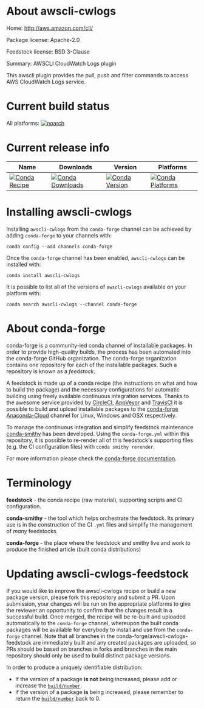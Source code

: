 About awscli-cwlogs
===================

Home: http://aws.amazon.com/cli/

Package license: Apache-2.0

Feedstock license: BSD 3-Clause

Summary: AWSCLI CloudWatch Logs plugin

This awscli plugin provides the pull, push and filter commands to
access AWS CloudWatch Logs service.


Current build status
====================

All platforms:
[![noarch](https://img.shields.io/circleci/project/github/conda-forge/awscli-cwlogs-feedstock/master.svg?label=noarch)](https://circleci.com/gh/conda-forge/awscli-cwlogs-feedstock)

Current release info
====================

| Name | Downloads | Version | Platforms |
| --- | --- | --- | --- |
| [![Conda Recipe](https://img.shields.io/badge/recipe-awscli--cwlogs-green.svg)](https://anaconda.org/conda-forge/awscli-cwlogs) | [![Conda Downloads](https://img.shields.io/conda/dn/conda-forge/awscli-cwlogs.svg)](https://anaconda.org/conda-forge/awscli-cwlogs) | [![Conda Version](https://img.shields.io/conda/vn/conda-forge/awscli-cwlogs.svg)](https://anaconda.org/conda-forge/awscli-cwlogs) | [![Conda Platforms](https://img.shields.io/conda/pn/conda-forge/awscli-cwlogs.svg)](https://anaconda.org/conda-forge/awscli-cwlogs) |

Installing awscli-cwlogs
========================

Installing `awscli-cwlogs` from the `conda-forge` channel can be achieved by adding `conda-forge` to your channels with:

```
conda config --add channels conda-forge
```

Once the `conda-forge` channel has been enabled, `awscli-cwlogs` can be installed with:

```
conda install awscli-cwlogs
```

It is possible to list all of the versions of `awscli-cwlogs` available on your platform with:

```
conda search awscli-cwlogs --channel conda-forge
```


About conda-forge
=================

conda-forge is a community-led conda channel of installable packages.
In order to provide high-quality builds, the process has been automated into the
conda-forge GitHub organization. The conda-forge organization contains one repository
for each of the installable packages. Such a repository is known as a *feedstock*.

A feedstock is made up of a conda recipe (the instructions on what and how to build
the package) and the necessary configurations for automatic building using freely
available continuous integration services. Thanks to the awesome service provided by
[CircleCI](https://circleci.com/), [AppVeyor](http://www.appveyor.com/)
and [TravisCI](https://travis-ci.org/) it is possible to build and upload installable
packages to the [conda-forge](https://anaconda.org/conda-forge)
[Anaconda-Cloud](http://docs.anaconda.org/) channel for Linux, Windows and OSX respectively.

To manage the continuous integration and simplify feedstock maintenance
[conda-smithy](http://github.com/conda-forge/conda-smithy) has been developed.
Using the ``conda-forge.yml`` within this repository, it is possible to re-render all of
this feedstock's supporting files (e.g. the CI configuration files) with ``conda smithy rerender``.

For more information please check the [conda-forge documentation](https://conda-forge.org/docs/).

Terminology
===========

**feedstock** - the conda recipe (raw material), supporting scripts and CI configuration.

**conda-smithy** - the tool which helps orchestrate the feedstock.
                   Its primary use is in the construction of the CI ``.yml`` files
                   and simplify the management of *many* feedstocks.

**conda-forge** - the place where the feedstock and smithy live and work to
                  produce the finished article (built conda distributions)


Updating awscli-cwlogs-feedstock
================================

If you would like to improve the awscli-cwlogs recipe or build a new
package version, please fork this repository and submit a PR. Upon submission,
your changes will be run on the appropriate platforms to give the reviewer an
opportunity to confirm that the changes result in a successful build. Once
merged, the recipe will be re-built and uploaded automatically to the
`conda-forge` channel, whereupon the built conda packages will be available for
everybody to install and use from the `conda-forge` channel.
Note that all branches in the conda-forge/awscli-cwlogs-feedstock are
immediately built and any created packages are uploaded, so PRs should be based
on branches in forks and branches in the main repository should only be used to
build distinct package versions.

In order to produce a uniquely identifiable distribution:
 * If the version of a package **is not** being increased, please add or increase
   the [``build/number``](http://conda.pydata.org/docs/building/meta-yaml.html#build-number-and-string).
 * If the version of a package **is** being increased, please remember to return
   the [``build/number``](http://conda.pydata.org/docs/building/meta-yaml.html#build-number-and-string)
   back to 0.